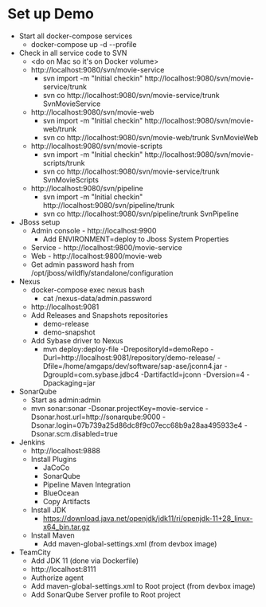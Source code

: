 # Set up Demo

- Start all docker-compose services
  - docker-compose up -d --profile
- Check in all service code to SVN
  - <do on Mac so it's on Docker volume>
  - http://localhost:9080/svn/movie-service
    - svn import -m "Initial checkin" http://localhost:9080/svn/movie-service/trunk
    - svn co http://localhost:9080/svn/movie-service/trunk SvnMovieService
  - http://localhost:9080/svn/movie-web
    - svn import -m "Initial checkin" http://localhost:9080/svn/movie-web/trunk
    - svn co http://localhost:9080/svn/movie-web/trunk SvnMovieWeb
  - http://localhost:9080/svn/movie-scripts
    - svn import -m "Initial checkin" http://localhost:9080/svn/movie-scripts/trunk
    - svn co http://localhost:9080/svn/movie-service/trunk SvnMovieScripts
  - http://localhost:9080/svn/pipeline
    - svn import -m "Initial checkin" http://localhost:9080/svn/pipeline/trunk
    - svn co http://localhost:9080/svn/pipeline/trunk SvnPipeline
- JBoss setup
  - Admin console - http://localhost:9900
    - Add ENVIRONMENT=deploy to Jboss System Properties
  - Service - http://localhost:9800/movie-service
  - Web - http://localhost:9800/movie-web
  - Get admin password hash from /opt/jboss/wildfly/standalone/configuration
- Nexus
  - docker-compose exec nexus bash 
    - cat /nexus-data/admin.password
  - http://localhost:9081  
  - Add Releases and Snapshots repositories
    - demo-release
    - demo-snapshot
  - Add Sybase driver to Nexus
    - mvn deploy:deploy-file -DrepositoryId=demoRepo -Durl=http://localhost:9081/repository/demo-release/ -Dfile=/home/amgaps/dev/software/sap-ase/jconn4.jar -DgroupId=com.sybase.jdbc4 -DartifactId=jconn -Dversion=4 -Dpackaging=jar
- SonarQube
  - Start as admin:admin
  - mvn sonar:sonar -Dsonar.projectKey=movie-service -Dsonar.host.url=http://sonarqube:9000 -Dsonar.login=07b739a25d86dc8f9c07ecc68b9a28aa495933e4 -Dsonar.scm.disabled=true
- Jenkins
  - http://localhost:9888
  - Install Plugins
    - JaCoCo
    - SonarQube
    - Pipeline Maven Integration
    - BlueOcean
    - Copy Artifacts
  - Install JDK
    - https://download.java.net/openjdk/jdk11/ri/openjdk-11+28_linux-x64_bin.tar.gz
  - Install Maven
    - Add maven-global-settings.xml (from devbox image)
- TeamCity
  - Add JDK 11 (done via Dockerfile)
  - http://localhost:8111
  - Authorize agent
  - Add maven-global-settings.xml to Root project (from devbox image)
  - Add SonarQube Server profile to Root project
